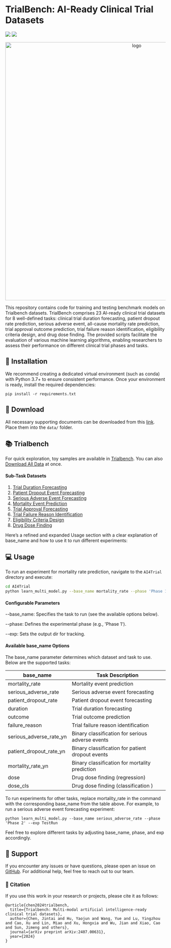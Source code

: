# TrialBench: AI-Ready Clinical Trial Datasets

<a href='https://huyjj.github.io/Trialbench/'><img src='https://img.shields.io/badge/Project-Page-Green'></a>  <a href='https://arxiv.org/pdf/2407.00631'><img src='https://img.shields.io/badge/Paper-Arxiv-red'></a> 


<p align="center"><img src="./trial.pdf" alt="logo" width="810px" /></p>

This repository contains code for training and testing benchmark models on Trialbench datasets. TrialBench comprises 23 AI-ready clinical trial datasets for 8 well-defined tasks: clinical trial duration forecasting, patient dropout rate prediction, serious adverse event, all-cause mortality rate prediction, trial approval outcome prediction, trial failure reason identification, eligibility criteria design, and drug dose finding. The provided scripts facilitate the evaluation of various machine learning algorithms, enabling researchers to assess their performance on different clinical trial phases and tasks. 



## 🚀 Installation 
We recommend creating a dedicated virtual environment (such as conda) with Python 3.7+ to ensure consistent performance. Once your environment is ready, install the required dependencies:
```
pip install -r requirements.txt
```

## 🔩 Download
All necessary supporting documents can be downloaded from this [link](https://drive.google.com/drive/folders/1fp350IUj284EnTHVgSWtq9qIq0Mlbjg9?usp=sharing). Place them into the `data/` folder.

## 📚 Trialbench
For quick exploration, toy samples are available in [Trialbench](https://github.com/ML2Health/ML2ClinicalTrials/tree/main/Trialbench). You can also [Download All Data](https://zenodo.org/records/15455785/files/all_task.zip?download=1) at once.

#### Sub-Task Datasets

1. [Trial Duration Forecasting](https://zenodo.org/records/15455785/files/trial-duration-forecasting.zip?download=1)
2. [Patient Dropout Event Forecasting](https://zenodo.org/records/15455785/files/patient-dropout-event-forecasting.zip?download=1)
3. [Serious Adverse Event Forecasting](https://zenodo.org/records/15455785/files/serious-adverse-event-forecasting.zip?download=1)
4. [Mortality Event Prediction](https://zenodo.org/records/15455785/files/mortality-event-prediction.zip?download=1)
5. [Trial Approval Forecasting](https://zenodo.org/records/15455785/files/trial-approval-forecasting.zip?download=1)
6. [Trial Failure Reason Identification](https://zenodo.org/records/15455785/files/trial-failure-reason-identification.zip?download=1)
7. [Eligibility Criteria Design](https://zenodo.org/records/15455785/files/eligibility-criteria-design.zip?download=1)
8. [Drug Dose Finding](https://zenodo.org/records/15455785/files/drug-dose-prediction.zip?download=1)

Here’s a refined and expanded Usage section with a clear explanation of base_name and how to use it to run different experiments:

## 💻 Usage

To run an experiment for mortality rate prediction, navigate to the `AI4Trial` directory and execute:

```bash
cd AI4Trial
python learn_multi_model.py --base_name mortality_rate --phase 'Phase 1' --exp Temp
```
#### Configurable Parameters
--base_name: Specifies the task to run (see the available options below).

--phase: Defines the experimental phase (e.g., 'Phase 1').

--exp: Sets the output dir for tracking.


#### Available base_name Options

The base_name parameter determines which dataset and task to use. Below are the supported tasks:

| base_name                  | Task Description                                      |
|----------------------------|-------------------------------------------------------|
| mortality_rate             | Mortality event prediction                            |
| serious_adverse_rate       | Serious adverse event forecasting                     |
| patient_dropout_rate       | Patient dropout event forecasting                     |
| duration                   | Trial duration forecasting                            |
| outcome                    | Trial outcome prediction                              |
| failure_reason             | Trial failure reason identification                   |
| serious_adverse_rate_yn    | Binary classification for serious adverse events      |
| patient_dropout_rate_yn    | Binary classification for patient dropout events      |
| mortality_rate_yn          | Binary classification for mortality prediction        |
| dose                       | Drug dose finding (regression)                        |
| dose_cls                   | Drug dose finding (classification )                   |

To run experiments for other tasks, replace mortality_rate in the command with the corresponding base_name from the table above. For example, to run a serious adverse event forecasting experiment:

```
python learn_multi_model.py --base_name serious_adverse_rate --phase 'Phase 2' --exp TestRun
```

Feel free to explore different tasks by adjusting base_name, phase, and exp accordingly.

## 💼 Support

If you encounter any issues or have questions, please open an issue on [GitHub](https://github.com/ML2Health/ML2ClinicalTrials/issues). For additional help, feel free to reach out to our team.


### 📢 Citation

If you use this work in your research or projects, please cite it as follows:

```
@article{chen2024trialbench,
  title={Trialbench: Multi-modal artificial intelligence-ready clinical trial datasets},
  author={Chen, Jintai and Hu, Yaojun and Wang, Yue and Lu, Yingzhou and Cao, Xu and Lin, Miao and Xu, Hongxia and Wu, Jian and Xiao, Cao and Sun, Jimeng and others},
  journal={arXiv preprint arXiv:2407.00631},
  year={2024}
}
```

